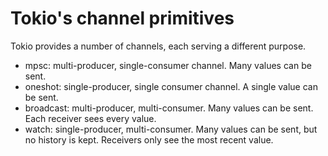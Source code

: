 # Tokio's channel primitives

Tokio provides a number of channels, each serving a different purpose.

* mpsc: multi-producer, single-consumer channel. Many values can be sent.
* oneshot: single-producer, single consumer channel. A single value can be sent.
* broadcast: multi-producer, multi-consumer. Many values can be sent. Each receiver sees every value.
* watch: single-producer, multi-consumer. Many values can be sent, but no history is kept. Receivers only see the most recent value.
